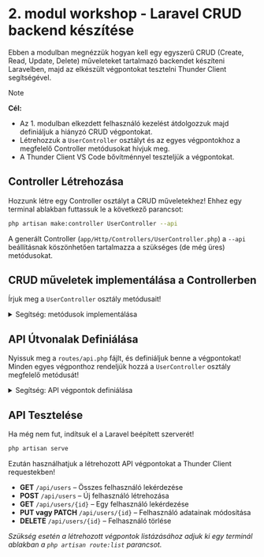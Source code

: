# 2. modul workshop - Laravel CRUD backend készítése

Ebben a modulban megnézzük hogyan kell egy egyszerű CRUD (Create, Read, Update, Delete) műveleteket tartalmazó backendet készíteni Laravelben, majd az elkészült végpontokat tesztelni Thunder Client segítségével.

> [!NOTE]  
> **Cél:**  
> - Az 1. modulban elkezdett felhasználó kezelést átdolgozzuk majd definiáljuk a hiányzó CRUD végpontokat. 
> - Létrehozzuk a `UserController` osztályt és az egyes végpontokhoz a megfelelő Controller metódusokat hívjuk meg.
> - A Thunder Client VS Code bővítménnyel teszteljük a végpontokat.


## Controller Létrehozása

Hozzunk létre egy Controller osztályt a CRUD műveletekhez! Ehhez egy terminal ablakban futtassuk le a következő parancsot:

```sh
php artisan make:controller UserController --api
```

A generált Controller (`app/Http/Controllers/UserController.php`) a `--api` beállításnak köszönhetően tartalmazza a szükséges (de még üres) metódusokat.

## CRUD műveletek implementálása a Controllerben

Írjuk meg a `UserController` osztály metódusait! 

<details>
<summary>Segítség: metódusok implementálása</summary>

```php
use App\Models\User;
use Illuminate\Http\Request;

class UserController extends Controller
{
    public function index()
    {
        $users = User::all();
        return response()->json($users);
    }

    public function store(Request $request)
    {
        //TODO: validate the request!!!
        
        $user = User::create($request->all());
        
        return response()->json($user, 201);
    }
    

    public function show($id)
    {
        $user = User::findOrFail($id);
        return response()->json($user);
    }

    public function update(Request $request, $id)
    {
        //TODO: validate the request!!!

        $user = User::findOrFail($id);
        $user->update($request->all());
        return response()->json($user);
    }

    public function destroy($id)
    {
        $user = User::findOrFail($id);
        $user->delete();
        return response()->noContent();
    }
}
```
</details>

## API Útvonalak Definiálása

Nyissuk meg a `routes/api.php` fájlt, és definiáljuk benne a végpontokat! Minden egyes végponthoz rendeljük hozzá a `UserController` osztály megfelelő metódusát!

<details>
<summary>Segítség: API végpontok definiálása</summary>

```php
use App\Http\Controllers\UserController;

Route::get('/users', [UserController::class, 'index']);
Route::get('/users/{user}', [UserController::class, 'show']);
Route::post('/users', [UserController::class, 'store']);
Route::put('/users/{user}', [UserController::class, 'update']);
Route::patch('/users/{user}', [UserController::class, 'update']);
Route::delete('/users/{user}', [UserController::class, 'destroy']);
```
</details>

## API Tesztelése

Ha még nem fut, indítsuk el a Laravel beépített szerverét!

```sh
php artisan serve
```

Ezután használhatjuk a létrehozott API végpontokat a Thunder Client requestekben!

- **GET** `/api/users` – Összes felhasználó lekérdezése
- **POST** `/api/users` – Új felhasználó létrehozása
- **GET** `/api/users/{id}` – Egy felhasználó lekérdezése
- **PUT vagy PATCH** `/api/users/{id}` – Felhasználó adatainak módosítása
- **DELETE** `/api/users/{id}` – Felhasználó törlése

*Szükség esetén a létrehozott végpontok listázásához adjuk ki egy terminál ablakban a `php artisan route:list` parancsot.*
